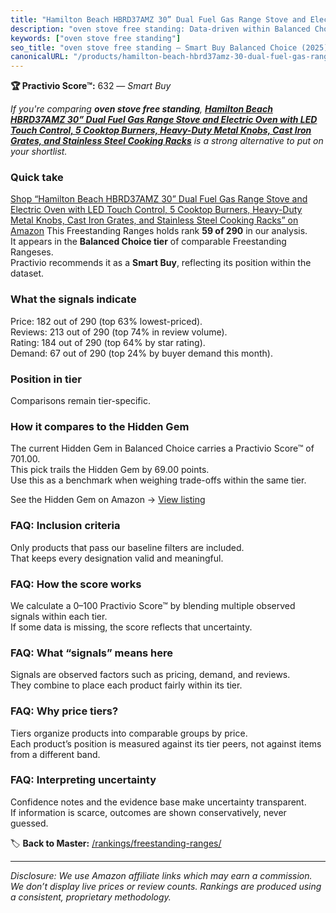 ```yaml
---
title: "Hamilton Beach HBRD37AMZ 30” Dual Fuel Gas Range Stove and Electric Oven with LED Touch Control, 5 Cooktop Burners, Heavy-Duty Metal Knobs, Cast Iron Grates, and Stainless Steel Cooking Racks"
description: "oven stove free standing: Data-driven within Balanced Choice ranking using the Practivio Score™. Positioned by quality, value, demand, findability, momentum."
keywords: ["oven stove free standing"]
seo_title: "oven stove free standing — Smart Buy Balanced Choice (2025)"
canonicalURL: "/products/hamilton-beach-hbrd37amz-30-dual-fuel-gas-range-stove-and-electric-oven-with-led-touch-control-5-cooktop-burners-heavy-duty-metal-knobs-cast-iron-grates-and-stainless-steel-cooking-racks-B0DB3KZJC6/"
---
```


**🏆 Practivio Score™:** 632 — _Smart Buy_


*If you're comparing **oven stove free standing**, **[Hamilton Beach HBRD37AMZ 30” Dual Fuel Gas Range Stove and Electric Oven with LED Touch Control, 5 Cooktop Burners, Heavy-Duty Metal Knobs, Cast Iron Grates, and Stainless Steel Cooking Racks](https://www.amazon.com/dp/B0DB3KZJC6?tag=practivio-20)** is a strong alternative to put on your shortlist.*
### Quick take
[Shop “Hamilton Beach HBRD37AMZ 30” Dual Fuel Gas Range Stove and Electric Oven with LED Touch Control, 5 Cooktop Burners, Heavy-Duty Metal Knobs, Cast Iron Grates, and Stainless Steel Cooking Racks” on Amazon](https://www.amazon.com/dp/B0DB3KZJC6?tag=practivio-20)
This Freestanding Ranges holds rank **59 of 290** in our analysis.  
It appears in the **Balanced Choice tier** of comparable Freestanding Rangeses.  
Practivio recommends it as a **Smart Buy**, reflecting its position within the dataset.

### What the signals indicate
Price: 182 out of 290 (top 63% lowest-priced).  
Reviews: 213 out of 290 (top 74% in review volume).  
Rating: 184 out of 290 (top 64% by star rating).  
Demand: 67 out of 290 (top 24% by buyer demand this month).

### Position in tier
Comparisons remain tier-specific.

### How it compares to the Hidden Gem
The current Hidden Gem in Balanced Choice carries a Practivio Score™ of 701.00.  
This pick trails the Hidden Gem by 69.00 points.  
Use this as a benchmark when weighing trade-offs within the same tier.  

See the Hidden Gem on Amazon → [View listing](https://www.amazon.com/dp/B07FWRTVYZ?tag=practivio-20)

### FAQ: Inclusion criteria
Only products that pass our baseline filters are included.  
That keeps every designation valid and meaningful.

### FAQ: How the score works
We calculate a 0–100 Practivio Score™ by blending multiple observed signals within each tier.  
If some data is missing, the score reflects that uncertainty.

### FAQ: What “signals” means here
Signals are observed factors such as pricing, demand, and reviews.  
They combine to place each product fairly within its tier.

### FAQ: Why price tiers?
Tiers organize products into comparable groups by price.  
Each product’s position is measured against its tier peers, not against items from a different band.

### FAQ: Interpreting uncertainty
Confidence notes and the evidence base make uncertainty transparent.  
If information is scarce, outcomes are shown conservatively, never guessed.


🏷️ **Back to Master:** [/rankings/freestanding-ranges/](/rankings/freestanding-ranges/)

---
_Disclosure: We use Amazon affiliate links which may earn a commission. We don’t display live prices or review counts. Rankings are produced using a consistent, proprietary methodology._

